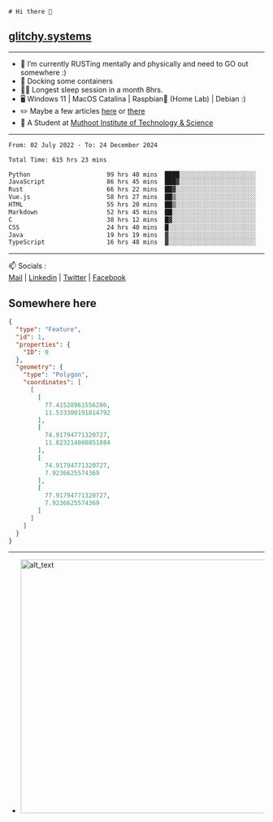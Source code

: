 ```
# Hi there 👋
```
## [glitchy.systems](https://glitchy.systems)
---

- 🌱 I’m currently RUSTing mentally and physically and need to GO out somewhere :)
- 🐋 Docking some containers
- 😶‍🌫️ Longest sleep session in a month 8hrs.
- 🖥️ Windows 11 | MacOS Catalina | Raspbian🥧 (Home Lab) | Debian :)
- ✏️ Maybe a few articles [here](https://medium.com/@advaithnarayanan8) or [there](https://medium.com/@advaithnarayanan8)
- 📑 A Student at [Muthoot Institute of Technology & Science](https://mgmits.ac.in/)



---

<!--START_SECTION:waka-->

```txt
From: 02 July 2022 - To: 24 December 2024

Total Time: 615 hrs 23 mins

Python                     99 hrs 40 mins  ████░░░░░░░░░░░░░░░░░░░░░   16.20 %
JavaScript                 86 hrs 45 mins  ███▓░░░░░░░░░░░░░░░░░░░░░   14.10 %
Rust                       66 hrs 22 mins  ██▓░░░░░░░░░░░░░░░░░░░░░░   10.78 %
Vue.js                     58 hrs 27 mins  ██▒░░░░░░░░░░░░░░░░░░░░░░   09.50 %
HTML                       55 hrs 20 mins  ██▒░░░░░░░░░░░░░░░░░░░░░░   08.99 %
Markdown                   52 hrs 45 mins  ██░░░░░░░░░░░░░░░░░░░░░░░   08.57 %
C                          38 hrs 12 mins  █▓░░░░░░░░░░░░░░░░░░░░░░░   06.21 %
CSS                        24 hrs 40 mins  █░░░░░░░░░░░░░░░░░░░░░░░░   04.01 %
Java                       19 hrs 19 mins  ▓░░░░░░░░░░░░░░░░░░░░░░░░   03.14 %
TypeScript                 16 hrs 48 mins  ▓░░░░░░░░░░░░░░░░░░░░░░░░   02.73 %
```

<!--END_SECTION:waka-->

---

📫 Socials :<br>
[Mail](mailto:advaith@glitchy.systems) | [Linkedin](https://www.linkedin.com/in/advaith-narayanan-a72152214/) | [Twitter](https://twitter.com/advaithnarayan) | [Facebook](https://screenmessage.com/qinq)

## Somewhere here

```geojson
{
  "type": "Feature",
  "id": 1,
  "properties": {
    "ID": 0
  },
  "geometry": {
    "type": "Polygon",
    "coordinates": [
      [
        [
          77.41528961556286,
          11.533300191814792
        ],
        [
          74.91794771320727,
          11.823214080851884
        ],
        [
          74.91794771320727,
          7.9236625574369
        ],
        [
          77.91794771320727,
          7.9236625574369
        ]
      ]
    ]
  }
}
```


--- 
- [<img alt="alt_text" width="500px" src="https://valid.x86.fr/cache/banner/xv24bv-6.png" />](https://valid.x86.fr/xv24bv)


